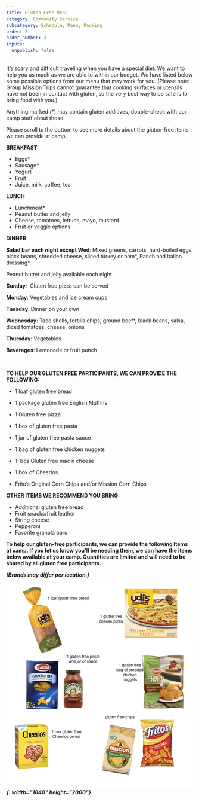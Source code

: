 ```yaml
---
title: Gluten Free Menu
category: Community Service
subcategory: Schedule, Menu, Packing
order: 3
order_number: 3
inputs:
  unpublish: false
---
```

It’s scary and difficult traveling when you have a special diet. We want to help you as much as we are able to within our budget. We have listed below some possible options from our menu that may work for you. (Please note: Group Mission Trips cannot guarantee that cooking surfaces or utensils have not been in contact with gluten, so the very best way to be safe is to bring food with you.)

Anything marked (\*) may contain gluten additives, double-check with our camp staff about those.&nbsp;

Please scroll to the bottom to see more details about the gluten-free items we can provide at camp.

**BREAKFAST**

* Eggs\*
* Sausage\*
* Yogurt
* Fruit
* Juice, milk, coffee, tea

**LUNCH**

* Lunchmeat\*&nbsp;
* Peanut butter and jelly&nbsp;
* Cheese, tomatoes, lettuce, mayo, mustard&nbsp;
* Fruit or veggie options&nbsp;

**DINNER**

**Salad bar each night except Wed**\: Mixed greens, carrots, hard-boiled eggs, black beans, shredded cheese, sliced turkey or ham\*, Ranch and Italian dressing\*.&nbsp;

Peanut butter and jelly available each night&nbsp;

**Sunday**\:&nbsp; Gluten free pizza can be served

**Monday**\: Vegetables and ice cream cups&nbsp;

**Tuesday**\: Dinner on your own&nbsp;

**Wednesday**\: Taco shells, tortilla chips, ground beef\*, black beans, salsa, diced tomatoes, cheese, onions&nbsp;

**Thursday**\: Vegetables&nbsp;

**Beverages**\: Lemonade or fruit punch

&nbsp;

**TO HELP OUR GLUTEN FREE PARTICIPANTS, WE CAN PROVIDE THE FOLLOWING:&nbsp;**

* 1 loaf gluten free bread&nbsp;

* 1 package gluten free English Muffins&nbsp;

* 1 Gluten free pizza

* 1 box of gluten free pasta&nbsp;

* 1 jar of gluten free pasta sauce&nbsp;

* 1 bag of gluten free chicken nuggets&nbsp;

* 1&nbsp; bos Gluten free mac n cheese

* 1 box of Cheerios&nbsp;

* Frito’s Original Corn Chips and/or Mission Corn Chips&nbsp;

**OTHER ITEMS WE RECOMMEND YOU BRING:&nbsp;**

* Additional gluten free bread&nbsp;
* Fruit snacks/fruit leather&nbsp;
* String cheese&nbsp;
* Pepperoni&nbsp;
* Favorite granola bars&nbsp;

**To help our gluten-free participants, we can provide the following Items at camp. If you let us know you’ll be needing them, we can have the items below available at your camp. Quantities are limited and will need to be shared by all gluten free participants.&nbsp;**

***(Brands may differ per location.)&nbsp;***

***![](/uploads/gluten-free-menu.png){: width="1840" height="2000"}***

&nbsp;